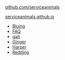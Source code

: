 <link rel="prerender" href="https://serviceanimals.github.io/">

[github.com/serviceanimals](https://github.com/serviceanimals/serviceanimals.github.io/)

[serviceanimals.github.io](https://serviceanimals.github.io/)


   * [Bluing](https://serviceanimals.github.io/Bluing/)
   * [FAQ](https://serviceanimals.github.io/FAQ/)
   * [gait](https://serviceanimals.github.io/gait/)
   * [Ginger](https://serviceanimals.github.io/Ginger/)
   * [Harper](https://serviceanimals.github.io/Harper/)
   * [Redding](https://serviceanimals.github.io/Redding/)

<!-- README.md EOF -->
